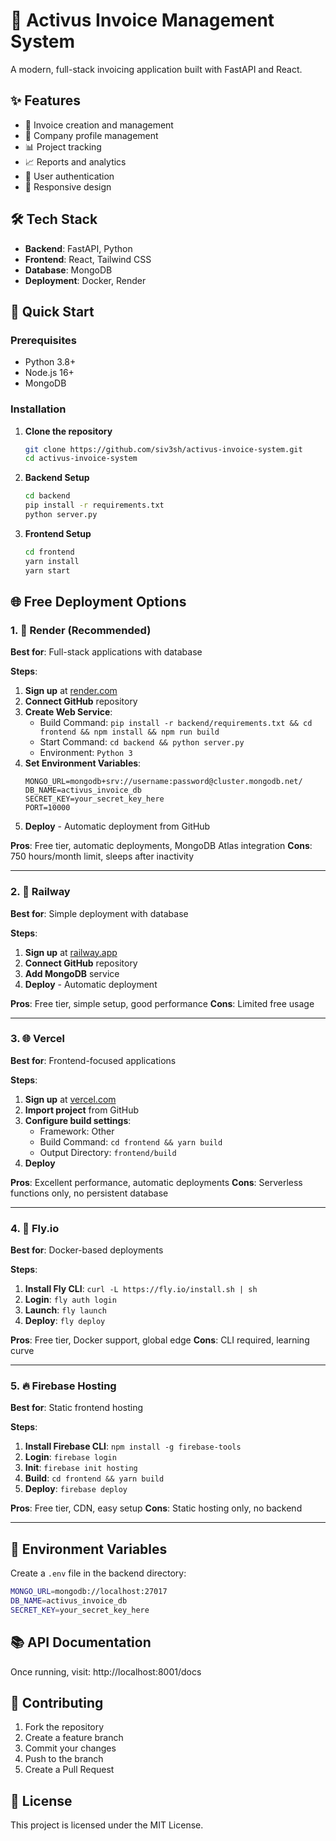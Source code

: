 # 🚀 Activus Invoice Management System

A modern, full-stack invoicing application built with FastAPI and React.

## ✨ Features

- 📄 Invoice creation and management
- 🏢 Company profile management
- 📊 Project tracking
- 📈 Reports and analytics
- 🔐 User authentication
- 📱 Responsive design

## 🛠️ Tech Stack

- **Backend**: FastAPI, Python
- **Frontend**: React, Tailwind CSS
- **Database**: MongoDB
- **Deployment**: Docker, Render

## 🚀 Quick Start

### Prerequisites
- Python 3.8+
- Node.js 16+
- MongoDB

### Installation

1. **Clone the repository**
   ```bash
   git clone https://github.com/siv3sh/activus-invoice-system.git
   cd activus-invoice-system
   ```

2. **Backend Setup**
   ```bash
   cd backend
   pip install -r requirements.txt
   python server.py
   ```

3. **Frontend Setup**
   ```bash
   cd frontend
   yarn install
   yarn start
   ```

## 🌐 Free Deployment Options

### 1. 🎯 **Render (Recommended)**
**Best for**: Full-stack applications with database

**Steps**:
1. **Sign up** at [render.com](https://render.com)
2. **Connect GitHub** repository
3. **Create Web Service**:
   - Build Command: `pip install -r backend/requirements.txt && cd frontend && npm install && npm run build`
   - Start Command: `cd backend && python server.py`
   - Environment: `Python 3`
4. **Set Environment Variables**:
   ```
   MONGO_URL=mongodb+srv://username:password@cluster.mongodb.net/
   DB_NAME=activus_invoice_db
   SECRET_KEY=your_secret_key_here
   PORT=10000
   ```
5. **Deploy** - Automatic deployment from GitHub

**Pros**: Free tier, automatic deployments, MongoDB Atlas integration
**Cons**: 750 hours/month limit, sleeps after inactivity

---

### 2. 🚀 **Railway**
**Best for**: Simple deployment with database

**Steps**:
1. **Sign up** at [railway.app](https://railway.app)
2. **Connect GitHub** repository
3. **Add MongoDB** service
4. **Deploy** - Automatic deployment

**Pros**: Free tier, simple setup, good performance
**Cons**: Limited free usage

---

### 3. 🌐 **Vercel**
**Best for**: Frontend-focused applications

**Steps**:
1. **Sign up** at [vercel.com](https://vercel.com)
2. **Import project** from GitHub
3. **Configure build settings**:
   - Framework: Other
   - Build Command: `cd frontend && yarn build`
   - Output Directory: `frontend/build`
4. **Deploy**

**Pros**: Excellent performance, automatic deployments
**Cons**: Serverless functions only, no persistent database

---

### 4. 🐳 **Fly.io**
**Best for**: Docker-based deployments

**Steps**:
1. **Install Fly CLI**: `curl -L https://fly.io/install.sh | sh`
2. **Login**: `fly auth login`
3. **Launch**: `fly launch`
4. **Deploy**: `fly deploy`

**Pros**: Free tier, Docker support, global edge
**Cons**: CLI required, learning curve

---

### 5. 🔥 **Firebase Hosting**
**Best for**: Static frontend hosting

**Steps**:
1. **Install Firebase CLI**: `npm install -g firebase-tools`
2. **Login**: `firebase login`
3. **Init**: `firebase init hosting`
4. **Build**: `cd frontend && yarn build`
5. **Deploy**: `firebase deploy`

**Pros**: Free tier, CDN, easy setup
**Cons**: Static hosting only, no backend

---

## 📝 Environment Variables

Create a `.env` file in the backend directory:

```bash
MONGO_URL=mongodb://localhost:27017
DB_NAME=activus_invoice_db
SECRET_KEY=your_secret_key_here
```

## 📚 API Documentation

Once running, visit: http://localhost:8001/docs

## 🤝 Contributing

1. Fork the repository
2. Create a feature branch
3. Commit your changes
4. Push to the branch
5. Create a Pull Request

## 📄 License

This project is licensed under the MIT License.